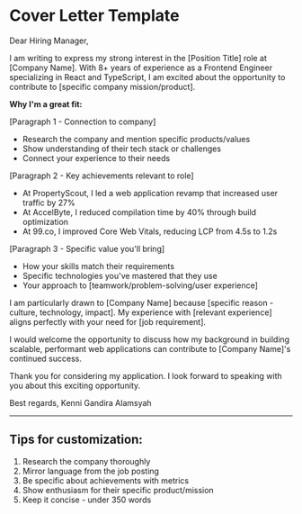 # Cover Letter Template

Dear Hiring Manager,

I am writing to express my strong interest in the [Position Title] role at [Company Name]. With 8+ years of experience as a Frontend Engineer specializing in React and TypeScript, I am excited about the opportunity to contribute to [specific company mission/product].

**Why I'm a great fit:**

[Paragraph 1 - Connection to company]
- Research the company and mention specific products/values
- Show understanding of their tech stack or challenges
- Connect your experience to their needs

[Paragraph 2 - Key achievements relevant to role]
- At PropertyScout, I led a web application revamp that increased user traffic by 27%
- At AccelByte, I reduced compilation time by 40% through build optimization
- At 99.co, I improved Core Web Vitals, reducing LCP from 4.5s to 1.2s

[Paragraph 3 - Specific value you'll bring]
- How your skills match their requirements
- Specific technologies you've mastered that they use
- Your approach to [teamwork/problem-solving/user experience]

I am particularly drawn to [Company Name] because [specific reason - culture, technology, impact]. My experience with [relevant experience] aligns perfectly with your need for [job requirement].

I would welcome the opportunity to discuss how my background in building scalable, performant web applications can contribute to [Company Name]'s continued success.

Thank you for considering my application. I look forward to speaking with you about this exciting opportunity.

Best regards,
Kenni Gandira Alamsyah

---

## Tips for customization:
1. Research the company thoroughly
2. Mirror language from the job posting
3. Be specific about achievements with metrics
4. Show enthusiasm for their specific product/mission
5. Keep it concise - under 350 words